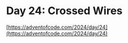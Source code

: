 # Day 24: Crossed Wires

[https://adventofcode.com/2024/day/24](https://adventofcode.com/2024/day/24)
